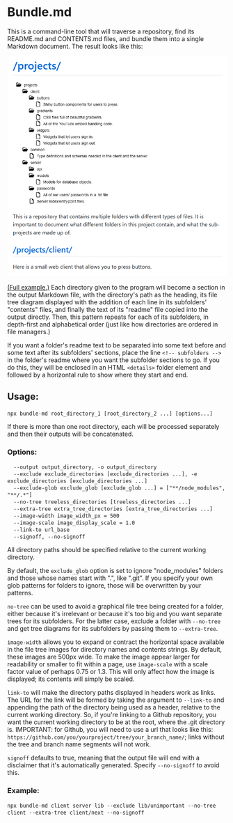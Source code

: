 # Bundle.md

This is a command-line tool that will traverse a repository, find its README.md and CONTENTS.md files, and bundle them into a single Markdown document. The result looks like this:

![example](sample.png)

[\(Full example.)](https://github.com/toBeOfUse/bundle-md-demo/wiki/Folder-Architecture) Each directory given to the program will become a section in the output Markdown file, with the directory's path as the heading, its file tree diagram displayed with the addition of each line in its subfolders' "contents" files, and finally the text of its "readme" file copied into the output directly. Then, this pattern repeats for each of its subfolders, in depth-first and alphabetical order (just like how directories are ordered in file managers.)

If you want a folder's readme text to be separated into some text before and some text after its subfolders' sections, place the line `<!-- subfolders -->` in the folder's readme where you want the subfolder sections to go. If you do this, they will be enclosed in an HTML `<details>` folder element and followed by a horizontal rule to show where they start and end.

## Usage:

```
npx bundle-md root_directory_1 [root_directory_2 ...] [options...]
```

If there is more than one root directory, each will be processed separately and then their outputs will be concatenated.

### Options:

```
  --output output_directory, -o output_directory
  --exclude exclude_directories [exclude_directories ...], -e exclude_directories [exclude_directories ...]
  --exclude-glob exclude_glob [exclude_glob ...] = ["**/node_modules", "**/.*"]
  --no-tree treeless_directories [treeless_directories ...]
  --extra-tree extra_tree_directories [extra_tree_directories ...]
  --image-width image_width_px = 500
  --image-scale image_display_scale = 1.0
  --link-to url_base
  --signoff, --no-signoff
```

All directory paths should be specified relative to the current working directory.

By default, the `exclude_glob` option is set to ignore "node_modules" folders and those whose names start with ".", like ".git". If you specify your own glob patterns for folders to ignore, those will be overwritten by your patterns.

`no-tree` can be used to avoid a graphical file tree being created for a folder, either because it's irrelevant or because it's too big and you want separate trees for its subfolders. For the latter case, exclude a folder with `--no-tree` and get tree diagrams for its subfolders by passing them to `--extra-tree`.

`image-width` allows you to expand or contract the horizontal space available in the file tree images for directory names and contents strings. By default, these images are 500px wide. To make the image appear larger for readability or smaller to fit within a page, use `image-scale` with a scale factor value of perhaps 0.75 or 1.3. This will only affect how the image is displayed; its contents will simply be scaled.

`link-to` will make the directory paths displayed in headers work as links. The URL for the link will be formed by taking the argument to `--link-to` and appending the path of the directory being used as a header, relative to the current working directory. So, if you're linking to a Github repository, you want the current working directory to be at the root, where the .git directory is. IMPORTANT: for Github, you will need to use a url that looks like this: `https://github.com/you/yourproject/tree/your_branch_name/`; links without the tree and branch name segments will not work.

`signoff` defaults to true, meaning that the output file will end with a disclaimer that it's automatically generated. Specify `--no-signoff` to avoid this.

### Example:

```
npx bundle-md client server lib --exclude lib/unimportant --no-tree client --extra-tree client/next --no-signoff
```
